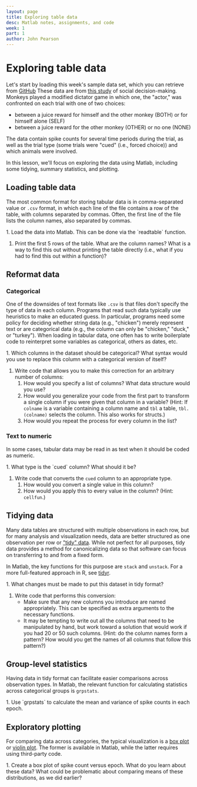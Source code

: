 ```yaml
---
layout: page
title: Exploring table data
desc: Matlab notes, assignments, and code
week: 1
part: 1
author: John Pearson
---
```

# Exploring table data
Let's start by loading this week's sample data set, which you can retrieve from [GitHub](https://media.githubusercontent.com/media/jmxpearson/matlab-neurobio/master/data/week1/dictator.csv) These data are from [this study](http://www.pnas.org/content/112/52/16012.short) of social decision-making. Monkeys played a modified dictator game in which one, the "actor," was confronted on each trial with one of two choices:

* between a juice reward for himself and the other monkey (BOTH) or for himself
alone (SELF)
* between a juice reward for the other monkey (OTHER) or no one (NONE)

The data contain spike counts for several time periods during the trial,
as well as the trial type (some trials were "cued" (i.e., forced choice))
and which animals were involved.

In this lesson, we'll focus on exploring the data using Matlab, including
some tidying, summary statistics, and plotting.

## Loading table data
The most common format for storing tabular data is in comma-separated
value or `.csv` format, in which each line of the file contains a row of
the table, with columns separated by commas. Often, the first line of the
file lists the column names, also separated by commas.

<div class="question" markdown="1">
1. Load the data into Matlab. This can be done via the `readtable` function.

1. Print the first 5 rows of the table. What are the column names? What is a way to find this out without printing the table directly (i.e., what if you had to find this out within a function)?
</div>

## Reformat data

### Categorical

One of the downsides of text formats like `.csv` is that files don't specify the type of data in each column. Programs that read such data typically use heuristics to make an educated guess. In particular, programs need some policy for deciding whether string data (e.g., "chicken") merely represent text or are categorical data (e.g., the column can only be "chicken," "duck," or "turkey"). When loading in tabular data, one often has to write boilerplate code to reinterpret some variables as categorical, others as dates, etc.

<div class="question" markdown="1">
1. Which columns in the dataset should be categorical? What syntax would you use to replace this column with a categorical version of itself?

1. Write code that allows you to make this correction for an arbitrary number of columns:
    1. How would you specify a list of columns? What data structure would you use?
    1. How would you generalize your code from the first part to transform a single column if you were given that column in a variable? (Hint: If `colname` is a variable containing a column name and `tbl` a table, `tbl.(colname)` selects the column. This also works for structs.)
    1. How would you repeat the process for every column in the list?
</div>

### Text to numeric
In some cases, tabular data may be read in as text when it should be coded as numeric.

<div class="question" markdown="1">
1. What type is the `cued` column? What should it be?

1. Write code that converts the `cued` column to an appropriate type.
    1. How would you convert a single value in this column?
    1. How would you apply this to every value in the column? (Hint: `cellfun`.)
</div>

## Tidying data
Many data tables are structured with multiple observations in each row, but for many analysis and visualization needs, data are better structured as one observation per row or ["tidy" data](https://www.jstatsoft.org/article/view/v059i10). While not perfect for all purposes, tidy data provides a method for canonicalizing data so that software can focus on transferring to and from a fixed form.

In Matlab, the key functions for this purpose are `stack` and `unstack`. For a more full-featured approach in R, see [tidyr](https://blog.rstudio.org/2014/07/22/introducing-tidyr/).


<div class="question" markdown="1">
1. What changes must be made to put this dataset in tidy format?

1. Write code that performs this conversion:
    - Make sure that any new columns you introduce are named appropriately. This can be specified as extra arguments to the necessary functions.
    - It may be tempting to write out all the columns that need to be manipulated by hand, but work toward a solution that would work if you had 20 or 50 such columns. (Hint: do the column names form a pattern? How would you get the names of all columns that follow this pattern?)
</div>

## Group-level statistics
Having data in tidy format can facilitate easier comparisons across observation types. In Matlab, the relevant function for calculating statistics across categorical groups is `grpstats`.

<div class="question" markdown="1">
1. Use `grpstats` to calculate the mean and variance of spike counts in each epoch.
</div>

## Exploratory plotting
For comparing data across categories, the typical visualization is a [box plot](http://www.physics.csbsju.edu/stats/box2.html) or [violin plot](https://en.wikipedia.org/wiki/Violin_plot). The former is available in Matlab, while the latter requires using third-party code.


<div class="question" markdown="1">
1. Create a box plot of spike count versus epoch. What do you learn about these data? What could be problematic about comparing means of these distributions, as we did earlier?
</div>
